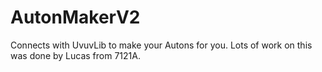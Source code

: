 # AutonMakerV2
 
Connects with UvuvLib to make your Autons for you. Lots of work on this was done by Lucas from 7121A. 